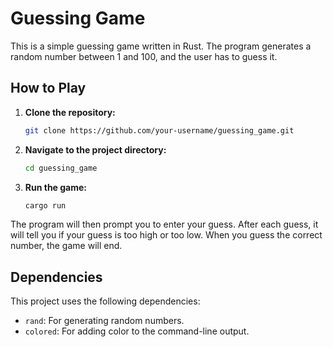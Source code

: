 # Guessing Game

This is a simple guessing game written in Rust. The program generates a random number between 1 and 100, and the user has to guess it.

## How to Play

1.  **Clone the repository:**
    ```bash
    git clone https://github.com/your-username/guessing_game.git
    ```
2.  **Navigate to the project directory:**
    ```bash
    cd guessing_game
    ```
3.  **Run the game:**
    ```bash
    cargo run
    ```

The program will then prompt you to enter your guess. After each guess, it will tell you if your guess is too high or too low. When you guess the correct number, the game will end.

## Dependencies

This project uses the following dependencies:

*   `rand`: For generating random numbers.
*   `colored`: For adding color to the command-line output.
